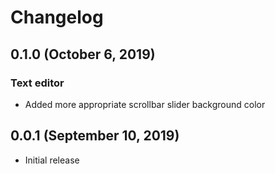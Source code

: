# Changelog

## 0.1.0 (October 6, 2019)
### Text editor
*   Added more appropriate scrollbar slider background color

## 0.0.1 (September 10, 2019)
- Initial release
